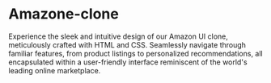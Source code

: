 # Amazone-clone
Experience the sleek and intuitive design of our Amazon UI clone, meticulously crafted with HTML and CSS. Seamlessly navigate through familiar features, from product listings to personalized recommendations, all encapsulated within a user-friendly interface reminiscent of the world's leading online marketplace.
